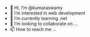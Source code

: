 - 👋 Hi, I’m @kumaraswamy
- 👀 I’m interested in web development 
- 🌱 I’m currently learning .net
- 💞️ I’m looking to collaborate on ...
- 📫 How to reach me ...

<!---
kumarnagiripati/kumarnagiripati is a ✨ special ✨ repository because its `README.md` (this file) appears on your GitHub profile.
You can click the Preview link to take a look at your changes.
--->

